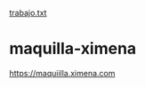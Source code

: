 [trabajo.txt](https://github.com/josalfred/maquilla-ximena/files/8865711/trabajo.txt)
# maquilla-ximena
https://maquiilla.ximena.com
